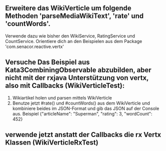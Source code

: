 ## Erweitere das WikiVerticle um folgende Methoden 'parseMediaWikiText', 'rate' und 'countWords'.
Verwende dazu wie bisher den WikiService, RatingService und CountService.
Orientiere dich an den Beispielen aus dem Package 'com.senacor.reactive.vertx'

## Versuche Das Beispiel aus Kata3CombiningObservable abzubilden, aber nicht mit der rxjava Unterstützung von vertx, also mit Callbacks (WikiVerticleTest):
1. Wikiartikel holen und parsen mittels WikiVerticle
2. Benutze jetzt #rate() und #countWords() aus dem WikiVerticle und kombiniere beides im JSON-Format
     und gib das JSON auf der Console aus. Beispiel {"articleName": "Superman", "rating": 3, "wordCount": 452}

## verwende jetzt anstatt der Callbacks die rx Vertx Klassen (WikiVerticleRxTest)
